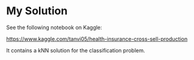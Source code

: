 # My Solution

See the following notebook on Kaggle:

https://www.kaggle.com/tanvi05/health-insurance-cross-sell-production

It contains a kNN solution for the classification problem.

